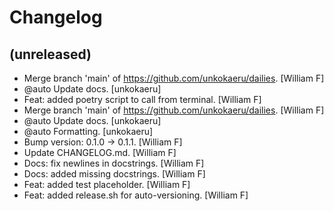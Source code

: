 Changelog
=========


(unreleased)
------------
- Merge branch 'main' of https://github.com/unkokaeru/dailies. [William
  F]
- @auto Update docs. [unkokaeru]
- Feat: added poetry script to call from terminal. [William F]
- Merge branch 'main' of https://github.com/unkokaeru/dailies. [William
  F]
- @auto Update docs. [unkokaeru]
- @auto Formatting. [unkokaeru]
- Bump version: 0.1.0 -> 0.1.1. [William F]
- Update CHANGELOG.md. [William F]
- Docs: fix newlines in docstrings. [William F]
- Docs: added missing docstrings. [William F]
- Feat: added test placeholder. [William F]
- Feat: added release.sh for auto-versioning. [William F]


